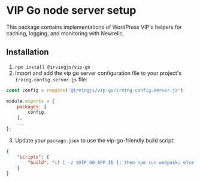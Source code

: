 # VIP Go node server setup
This package contains implementations of WordPress VIP's helpers for caching, logging, and monitoring with Newrelic.

## Installation
1. `npm install @irvingjs/vip-go`
2. Import and add the vip go server configuration file to your project's `irving.config.server.js` file:
```javascript
const config = require('@irvingjs/vip-go/irving.config.server.js')

module.exports = {
    packages: [
        config,
    ],
    ...
};
```
3. Update your `package.json` to use the vip-go-friendly build script:
```json
{
    "scripts": {
        "build": "if [ -z $VIP_GO_APP_ID ]; then npm run webpack; else exit 0; fi",
    }
}
```
